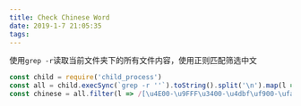 ```yaml
---
title: Check Chinese Word
date: 2019-1-7 21:05:35
tags:
---
```


使用`grep -r`读取当前文件夹下的所有文件内容，使用正则匹配筛选中文
```js
const child = require('child_process')
const all = child.execSync(`grep -r ''`).toString().split('\n').map(l => l.trim()).filter(l => l.length)
const chinese = all.filter(l => /[\u4E00-\u9FFF\u3400-\u4dbf\uf900-\ufaff\u3040-\u309f\uac00-\ud7af]+/.test(l))
```